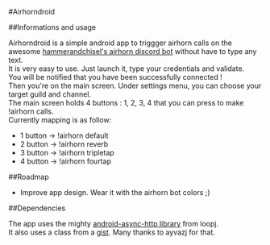 #Airhorndroid

##Informations and usage

Airhorndroid is a simple android app to triggger airhorn calls on the awesome [hammerandchisel's airhorn discord bot](https://github.com/hammerandchisel/airhornbot) without have to type any text.  
It is very easy to use. Just launch it, type your credentials and validate.  
You will be notified that you have been successfully connected !  
Then you're on the main screen. Under settings menu, you can choose your target guild and channel.  
The main screen holds 4 buttons : 1, 2, 3, 4 that you can press to make !airhorn calls.  
Currently mapping is as follow:  
- 1 button -> !airhorn default
- 2 button -> !airhorn reverb
- 3 button -> !airhorn tripletap
- 4 button -> !airhorn fourtap

##Roadmap

- Improve app design. Wear it with the airhorn bot colors ;)

##Dependencies

The app uses the mighty [android-async-http library](https://github.com/loopj/android-async-http) from loopj.  
It also uses a class from a [gist](https://gist.github.com/ayvazj/6e8dcf689be7cec89579). Many thanks to ayvazj for that. 
